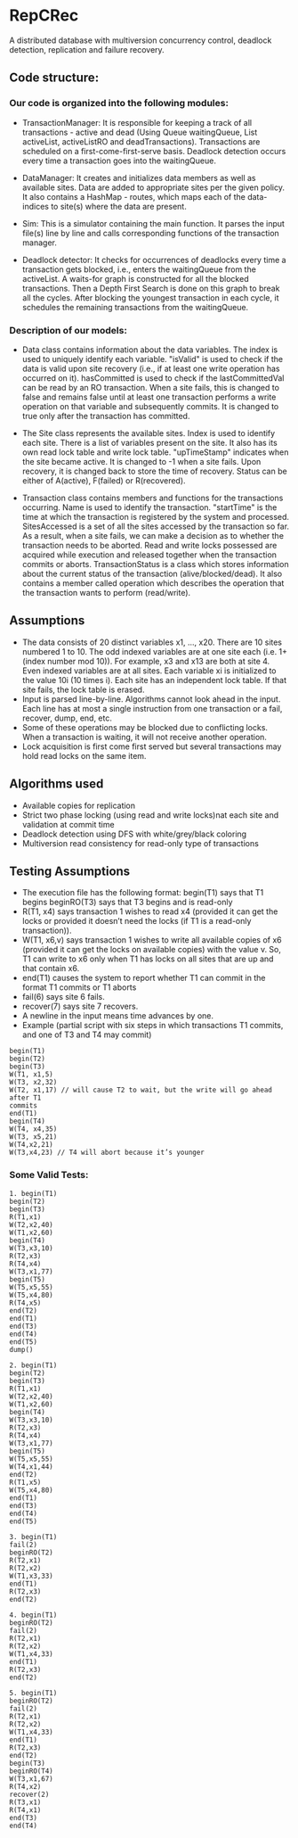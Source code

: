 # RepCRec

A distributed database with multiversion concurrency control, deadlock detection, replication and failure recovery.

## Code structure:

### Our code is organized into the following modules:
	
* TransactionManager: It is responsible for keeping a track of all transactions - active and dead (Using Queue<Transaction> waitingQueue, List<Transaction> activeList, activeListRO and deadTransactions). Transactions are scheduled on a first-come-first-serve basis. Deadlock detection occurs every time a transaction goes into the waitingQueue.

* DataManager: It creates and initializes data members as well as available sites. Data are added to appropriate sites per the given policy. It also contains a HashMap - routes, which maps each of the data-indices to site(s) where the data are present.

* Sim: This is a simulator containing the main function. It parses the input file(s) line by line and calls corresponding functions of the transaction manager.

* Deadlock detector: It checks for occurrences of deadlocks every time a transaction gets blocked, i.e., enters the waitingQueue from the activeList. A waits-for graph is constructed for all the blocked transactions. Then a Depth First Search is done on this graph to break all the cycles. After blocking the youngest transaction in each cycle, it schedules the remaining transactions from the waitingQueue.

### Description of our models:

* Data class contains information about the data variables. The index is used to uniquely identify each variable. "isValid" is used to check if the data is valid upon site recovery (i.e., if at least one write operation has occurred on it). hasCommitted is used to check if the lastCommittedVal can be read by an RO transaction. When a site fails, this is changed to false and remains false until at least one transaction performs a write operation on that variable and subsequently commits. It is changed to true only after the transaction has committed.

* The Site class represents the available sites. Index is used to identify each site. There is a list of variables present on the site. It also has its own read lock table and write lock table. "upTimeStamp" indicates when the site became active. It is changed to -1 when a site fails. Upon recovery, it is changed back to store the time of recovery. Status can be either of A(active), F(failed) or R(recovered).

* Transaction class contains members and functions for the transactions occurring. Name is used to identify the transaction. "startTime" is the time at which the transaction is registered by the system and processed. SitesAccessed is a set of all the sites accessed by the transaction so far. As a result, when a site fails, we can make a decision as to whether the transaction needs to be aborted. Read and write locks possessed are acquired while execution and released together when the transaction commits or aborts. TransactionStatus is a class which stores information about the current status of the transaction (alive/blocked/dead). It also contains a member called operation which describes the operation that the transaction wants to perform (read/write).

## Assumptions
* The data consists of 20 distinct variables x1, ..., x20. There are 10 sites numbered 1 to 10. The odd indexed variables are at one site each (i.e. 1+ (index number mod 10)). For example, x3 and x13 are both at site 4. Even indexed variables are at all sites. Each variable xi is initialized to the value 10i (10 times i). Each site has an independent lock table. If that site fails, the lock table is erased.
* Input is parsed line-by-line. Algorithms cannot look ahead in the input. Each line has at most a single instruction from one transaction or a fail, recover, dump, end, etc.
* Some of these operations may be blocked due to conflicting locks. When a transaction is waiting, it will not receive another operation.
* Lock acquisition is first come first served but several transactions may hold read locks on the same item.

## Algorithms used
* Available copies for replication
* Strict two phase locking (using read and write locks)nat each site and validation at commit time
* Deadlock detection using DFS with white/grey/black coloring
* Multiversion read consistency for read-only type of transactions

## Testing Assumptions

* The execution file has the following format:
begin(T1) says that T1 begins
beginRO(T3) says that T3 begins and is read-only
* R(T1, x4) says transaction 1 wishes to read x4 (provided it can get the locks or provided it doesn’t need the locks (if T1 is a read-only transaction)).
* W(T1, x6,v) says transaction 1 wishes to write all available copies of x6 (provided it can get the locks on available copies) with the value v. So, T1 can write to x6 only when T1 has locks on all sites that are up and that contain x6.
* end(T1) causes the system to report whether T1 can commit in the
format
T1 commits
or
T1 aborts
* fail(6) says site 6 fails.
* recover(7) says site 7 recovers.
* A newline in the input means time advances by one.
* Example (partial script with six steps in which transactions T1 commits,
and one of T3 and T4 may commit)
```
begin(T1)
begin(T2)
begin(T3)
W(T1, x1,5)
W(T3, x2,32)
W(T2, x1,17) // will cause T2 to wait, but the write will go ahead after T1
commits
end(T1)
begin(T4)
W(T4, x4,35)
W(T3, x5,21)
W(T4,x2,21)
W(T3,x4,23) // T4 will abort because it’s younger
```

### Some Valid Tests:
```
1. begin(T1)
begin(T2)
begin(T3)
R(T1,x1)
W(T2,x2,40)
W(T1,x2,60)
begin(T4)
W(T3,x3,10)
R(T2,x3)
R(T4,x4)
W(T3,x1,77)
begin(T5)
W(T5,x5,55)
W(T5,x4,80)
R(T4,x5)
end(T2)
end(T1)
end(T3)
end(T4)
end(T5)
dump()

2. begin(T1)
begin(T2)
begin(T3)
R(T1,x1)
W(T2,x2,40)
W(T1,x2,60)
begin(T4)
W(T3,x3,10)
R(T2,x3)
R(T4,x4)
W(T3,x1,77)
begin(T5)
W(T5,x5,55)
W(T4,x1,44)
end(T2)
R(T1,x5)
W(T5,x4,80)
end(T1)
end(T3)
end(T4)
end(T5)

3. begin(T1)
fail(2)
beginRO(T2)
R(T2,x1)
R(T2,x2)
W(T1,x3,33)
end(T1)
R(T2,x3)
end(T2)

4. begin(T1)
beginRO(T2)
fail(2)
R(T2,x1)
R(T2,x2)
W(T1,x4,33)
end(T1)
R(T2,x3)
end(T2)

5. begin(T1)
beginRO(T2)
fail(2)
R(T2,x1)
R(T2,x2)
W(T1,x4,33)
end(T1)
R(T2,x3)
end(T2)
begin(T3)
beginRO(T4)
W(T3,x1,67)
R(T4,x2)
recover(2)
R(T3,x1)
R(T4,x1)
end(T3)
end(T4)
```

